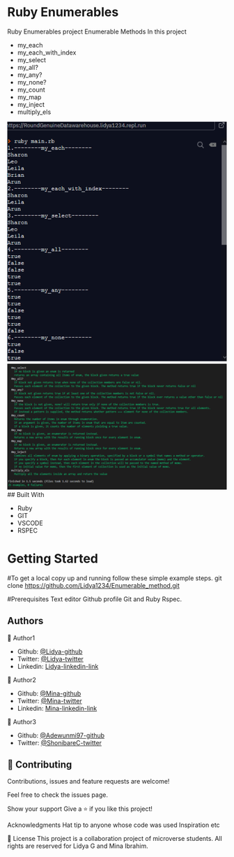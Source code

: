 # Ruby Enumerables


Ruby Enumerables project
Enumerable Methods In this project
- my_each
- my_each_with_index
- my_select
- my_all?
- my_any?
- my_none?
- my_count
- my_map
- my_inject
- multiply_els



<img src="screenshot.png" alt="Demo running screen shot">
<img src="screenshot2.png" alt="Demo running screen shot2">
## Built With

- Ruby
- GIT
- VSCODE
- RSPEC


<h1>Getting Started</h1>

#To get a local copy up and running follow these simple example steps.
git clone https://github.com/Lidya1234/Enumerable_method.git

#Prerequisites
Text editor
Github profile
Git and Ruby
Rspec.


<h2>Authors</h2>

👤 Author1

- Github: [@Lidya-github ](https://github.com/Lidya1234)
- Twitter: [@Lidya-twitter](https://twitter.com/Lidya42676629)
- Linkedin: [Lidya-linkedin-link](https://www.linkedin.com/in/lidya-ghebreigziabher-4a94391aa/)

👤 Author2

- Github: [@Mina-github ](https://github.com/coldatlas)
- Twitter: [@Mina-twitter](https://twitter.com/coldyatlas)
- Linkedin: [Mina-linkedin-link](https://www.linkedin.com/in/coldyatlas/)

👤 Author3
- Github: [@Adewunmi97-github ](https://github.com/Adewunmi97)
- Twitter: [@ShonibareC-twitter](https://twitter.com/ShonibareC)

## 🤝 Contributing

 Contributions, issues and feature requests are welcome!

Feel free to check the issues page.

Show your support Give a ⭐️ if you like this project!

Acknowledgments Hat tip to anyone whose code was used Inspiration etc

📝 License This project is a collaboration project of microverse students. All rights are reserved for Lidya G and Mina Ibrahim.

